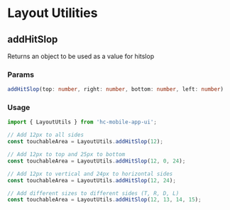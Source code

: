 # Layout Utilities

## addHitSlop

Returns an object to be used as a value for hitslop

### Params

```typescript
addHitSlop(top: number, right: number, bottom: number, left: number)
```

### Usage

```jsx
import { LayoutUtils } from 'hc-mobile-app-ui';

// Add 12px to all sides
const touchableArea = LayoutUtils.addHitSlop(12);

// Add 12px to top and 25px to bottom
const touchableArea = LayoutUtils.addHitSlop(12, 0, 24);

// Add 12px to vertical and 24px to horizontal sides
const touchableArea = LayoutUtils.addHitSlop(12, 24);

// Add different sizes to different sides (T, R, D, L)
const touchableArea = LayoutUtils.addHitSlop(12, 13, 14, 15);
```
